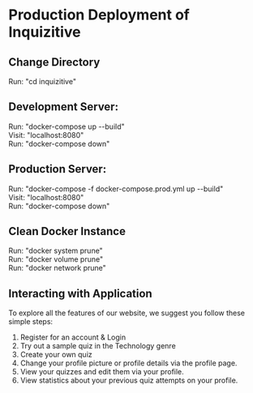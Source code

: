 # Production Deployment of Inquizitive

## Change Directory
Run: "cd inquizitive"

## Development Server:
Run: "docker-compose up --build" <br />
Visit: "localhost:8080" <br />
Run: "docker-compose down" <br /> 

## Production Server:
Run: "docker-compose -f docker-compose.prod.yml up --build" <br />
Visit: "localhost:8080" <br />
Run: "docker-compose down" <br />

## Clean Docker Instance
Run: "docker system prune" <br />
Run: "docker volume prune" <br />
Run: "docker network prune" <br />

## Interacting with Application
To explore all the features of our website, we suggest you follow these simple steps:
1. Register for an account & Login
2. Try out a sample quiz in the Technology genre
3. Create your own quiz
4. Change your profile picture or profile details via the profile page.
5. View your quizzes and edit them via your profile.
6. View statistics about your previous quiz attempts on your profile.